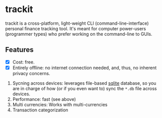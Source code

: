 # trackit
trackit is a cross-platform, light-weight CLI (command-line-interface) personal finance tracking tool. It's
meant for computer power-users (programmer types) who prefer working on the command-line to GUIs.

## Features
- [x] Cost: free.
- [x] Entirely offline: no internet connection needed, and, thus, no inherent privacy concerns.
1. Sycning across devices: leverages file-based [sqlite](https://sqlite.org/) database, so you are in charge of how
   (or if you even want to) sync the `*.db` file across devices.
1. Performance: fast (see above)
1. Multi currencies: Works with multi-currencies
1. Transaction categorization
